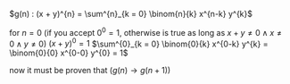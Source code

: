 $g(n) : (x + y)^{n} = \sum^{n}_{k = 0} \binom{n}{k} x^{n-k} y^{k}$ 

for $n = 0$ (if you accept $0^{0}=1$, otherwise is true as long as $x+y \neq 0 \land x \neq 0 \land y \neq 0$)
$(x+y)^{0} = 1$
$\sum^{0}_{k = 0} \binom{0}{k} x^{0-k} y^{k} = \binom{0}{0} x^{0-0} y^{0} = 1$ 

now it must be proven that $(g(n) \to g(n + 1))$